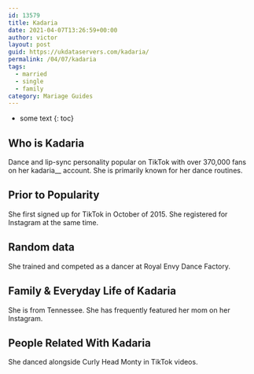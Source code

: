 ```yaml
---
id: 13579
title: Kadaria
date: 2021-04-07T13:26:59+00:00
author: victor
layout: post
guid: https://ukdataservers.com/kadaria/
permalink: /04/07/kadaria  
tags:
  - married
  - single
  - family
category: Mariage Guides
---
```


* some text
{: toc}


## Who is Kadaria



Dance and lip-sync personality popular on TikTok with over 370,000 fans on her kadaria__ account. She is primarily known for her dance routines. 

                
                
                
## Prior to Popularity



She first signed up for TikTok in October of 2015. She registered for Instagram at the same time. 

                
                
                
## Random data



She trained and competed as a dancer at Royal Envy Dance Factory. 

                
                
                
## Family & Everyday Life of Kadaria



She is from Tennessee. She has frequently featured her mom on her Instagram. 

                
                
                
## People Related With Kadaria



She danced alongside Curly Head Monty in TikTok videos.  

                
              
            
          
          
          